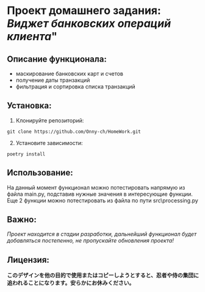 # Проект домашнего задания: *Виджет банковских операций клиента*"

## Описание функционала:

- маскирование банковских карт и счетов
- получение даты транзакций
- фильтрация и сортировка списка транзакций

## Установка:

1. Клонируйте репозиторий:
```
git clone https://github.com/Onny-ch/HomeWork.git
```
2. Установите зависимости:
```
poetry install 
```

## Использование:

На данный момент функционал можно потестировать напрямую из файла main.py, подставив нужные значения в интересующие
функции. Еще 2 функции можно потестировать из файла по пути src\processing.py

## Важно:

*Проект находится в стадии разработки, дальнейший функционал будет добавляться постепенно, не пропускайте обновления
проекта!*

## Лицензия:

**このデザインを他の目的で使用またはコピーしようとすると、忍者や侍の集団に追われることになります。安らかにお休みください。**